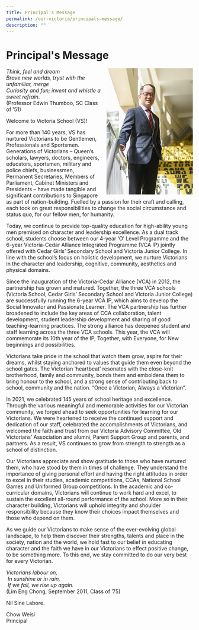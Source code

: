 ```yaml
---
title: Principal's Message
permalink: /our-victoria/principals-message/
description: ""
---
```

# **Principal's Message**

<img src="/images/Mr-Chow-Principals-Message-Website.jpg" style="width:233px;height:340px;margin-left:15px;" align="right">

_Think, feel and dream_   
_Brave new worlds, tryst with the unfamiliar, merge_   
_Curiosity and fun; invent and whistle a sweet refrain._   
(Professor Edwin Thumboo, SC Class of ’51)

Welcome to Victoria School (VS)!

For more than 140 years, VS has nurtured Victorians to be Gentlemen, Professionals and Sportsmen. Generations of Victorians – Queen’s scholars, lawyers, doctors, engineers, educators, sportsmen, military and police chiefs, businessmen, Permanent Secretaries, Members of Parliament, Cabinet Ministers and Presidents – have made tangible and significant contributions to Singapore as part of nation-building. Fuelled by a passion for their craft and calling, each took on great responsibilities to change the social circumstance and status quo, for our fellow men, for humanity.

Today, we continue to provide top-quality education for high-ability young men premised on character and leadership excellence. As a dual track school, students choose between our 4-year ‘O’ Level Programme and the 6-year Victoria-Cedar Alliance Integrated Programme (VCA IP) jointly offered with Cedar Girls’ Secondary School and Victoria Junior College. In line with the school’s focus on holistic development, we nurture Victorians in the character and leadership, cognitive, community, aesthetics and physical domains.

Since the inauguration of the Victoria-Cedar Alliance (VCA) in 2012, the partnership has grown and matured. Together, the three VCA schools (Victoria School, Cedar Girls’ Secondary School and Victoria Junior College) are successfully running the 6-year VCA IP, which aims to develop the Social Innovator and Passionate Learner. The VCA partnership has further broadened to include the key areas of CCA collaboration, talent development, student leadership development and sharing of good teaching-learning practices. The strong alliance has deepened student and staff learning across the three VCA schools. This year, the VCA will commemorate its 10th&nbsp;year of the IP,&nbsp;Together, with&nbsp;Everyone, for&nbsp;New beginnings and possibilities.

Victorians take pride in the school that watch them grow, aspire for their dreams, whilst staying anchored to values that guide them even beyond the school gates. The Victorian ‘heartbeat’ resonates with the close-knit brotherhood, family and community, bonds them and emboldens them to bring honour to the school, and a strong sense of contributing back to school, community and the nation. “Once a Victorian, Always a Victorian”.

In 2021, we celebrated 145 years of school heritage and excellence. Through the various meaningful and memorable activities for our Victorian community, we forged ahead to seek opportunities for learning for our Victorians. We were heartened to receive the continued support and dedication of our staff, celebrated the accomplishments of Victorians, and welcomed the faith and trust from our Victoria Advisory Committee, Old Victorians’ Association and alumni, Parent Support Group and parents, and partners. As a result, VS continues to grow from strength to strength as a school of distinction.

Our Victorians appreciate and show gratitude to those who have nurtured them, who have stood by them in times of challenge. They understand the importance of giving personal effort and having the right attitudes in order to excel in their studies, academic competitions, CCAs, National School Games and Uniformed Group competitions. In the academic and co-curricular domains, Victorians will continue to work hard and excel, to sustain the excellent all-round performance of the school. More so in their character building, Victorians will uphold integrity and shoulder responsibility because they know their choices impact themselves and those who depend on them.

As we guide our Victorians to make sense of the ever-evolving global landscape, to help them discover their strengths, talents and place in the society, nation and the world, we hold fast to our belief in educating character and the faith we have in our Victorians to effect positive change, to be something more. To this end, we stay committed to do our very best for every Victorian.

_Victorians labour on,_   
&nbsp;_In sunshine or in rain,_   
&nbsp;_If we fall, we rise up again._   
(Lim Eng Chong, September 2011, Class of ’75)

Nil Sine Labore.

Chow Weisi   
Principal